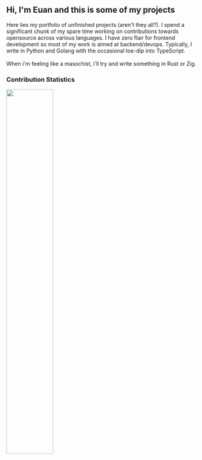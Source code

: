 <h2> Hi, I'm Euan and this is some of my projects </h2>
Here lies my portfolio of unfinished projects (aren't they all?). I spend a significant chunk of my spare time working on contributions towards opensource across various languages. I have zero flair for frontend development so most of my work is aimed at backend/devops. Typically, I write in Python and Golang with the occasional toe-dip into TypeScript. 
<br><br>
When i'm feeling like a masochist, i'll try and write something in Rust or Zig.
<h3> Contribution Statistics</h3>
<p align="left">
  <img width="49.5%" src="https://github-readme-stats.vercel.app/api?username=euanwm&show_icons=true&theme=blueberry&hide_border=true" />
</p>
